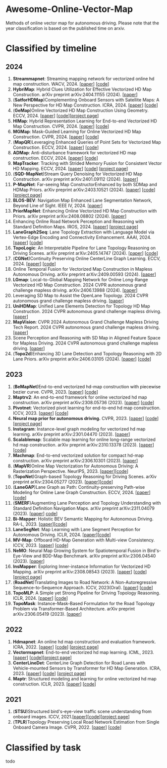# Awesome-Online-Vector-Map
Methods of online vector map for autonomous driving. Please note that the year classification is based on the published time on arxiv.
# Classified by timeline
## 2024
1. **Streammapnet**: Streaming mapping network for vectorized online hd map construction. WACV, 2024. [[paper](https://arxiv.org/pdf/2308.12570)] [[code](https://github.com/yuantianyuan01/StreamMapNet)]
2. **HybriMap**: Hybrid Clues Utilization for Effective Vectorized HD Map Construction. arXiv preprint arXiv:2404.11155 (2024). [[paper](https://arxiv.org/pdf/2404.11155)]
3. (**SatforHDMap**)Complementing Onboard Sensors with Satellite Maps: A New Perspective for HD Map Construction. ICRA, 2024. [[paper](https://arxiv.org/pdf/2308.15427)] [[code](https://github.com/xjtu-cs-gao/SatforHDMap)]
4. (**GeMap**)Online Vectorized HD Map Construction Using Geometry. ECCV, 2024. [[paper](https://arxiv.org/pdf/2312.03341)] [[code](https://github.com/cnzzx/GeMap)][[project page](https://invictus717.github.io/GeMap/)]
5. **HIMap**: HybrId Representation Learning for End-to-end Vectorized HD Map Construction. CVPR, 2024. [[paper](https://arxiv.org/pdf/2403.08639)] [[code](https://github.com/BritaryZhou/HIMap)]
6. **MGMap**: Mask-Guided Learning for Online Vectorized HD Map Construction. CVPR, 2024. [[paper](https://arxiv.org/pdf/2404.00876)] [[code](https://github.com/xiaolul2/MGMap)]
7. (**MapQR**)Leveraging Enhanced Queries of Point Sets for Vectorized Map Construction. ECCV, 2024. [[paper](https://arxiv.org/pdf/2402.17430)] [[code](https://github.com/HXMap/MapQR)]
8. **ADMap**: Anti-disturbance framework for vectorized HD map construction. ECCV, 2024. [[paper](https://arxiv.org/pdf/2401.13172)] [[code](https://github.com/hht1996ok/ADMap)]
9. **MapTracker**: Tracking with Strided Memory Fusion for Consistent Vector HD Mapping. ECCV, 2024. [[paper](https://arxiv.org/pdf/2403.15951)] [[code](https://github.com/woodfrog/maptracker)] [[project page](https://map-tracker.github.io/)]
10. (**SQD-MapNet**)Stream Query Denoising for Vectorized HD Map Construction. arXiv preprint arXiv:2401.09112 (2024). [[paper](https://arxiv.org/pdf/2401.09112)]
11. **P-MapNet**: Far-seeing Map ConstructorEnhanced by both SDMap and HDMap Priors. arXiv preprint arXiv:2403.10521 (2024). [[paper](https://arxiv.org/pdf/2403.10521)] [[code](https://github.com/jike5/P-MapNet)] [[project page](https://jike5.github.io/P-MapNet/)]
12. **BLOS-BEV**: Navigation Map Enhanced Lane Segmentation Network, Beyond Line of Sight. IEEE IV, 2024. [[paper](https://arxiv.org/abs/2407.08526)]
14. **PriorMapNet**: Enhancing Online Vectorized HD Map Construction with Priors. arXiv preprint arXiv:2408.08802 (2024). [[paper](https://www.arxiv.org/pdf/2408.08802)]
15. Enhancing Online Road Network Perception and Reasoning with Standard Definition Maps. IROS, 2024. [[paper](https://www.arxiv.org/pdf/2408.01471)] [[project page](https://henryzhangzhy.github.io/sdhdmap/)]
16. **LaneGraph2Seq**: Lane Topology Extraction with Language Model via Vertex-Edge Encoding and Connectivity Enhancement. AAAI, 2024. [[paper](https://arxiv.org/pdf/2401.17609)] [[code](https://github.com/fudan-zvg/RoadNet)]
17. **TopoLogic**: An Interpretable Pipeline for Lane Topology Reasoning on Driving Scenes. arXiv preprint arXiv:2405.14747 (2024). [[paper](https://arxiv.org/pdf/2405.14747)] [[code](https://github.com/Franpin/TopoLogic)]
18. (**CGNet**)Continuity Preserving Online CenterLine Graph Learning. ECCV, 2024. [[paper](https://arxiv.org/pdf/2407.11337)] [[code](https://github.com/XiaoMi/CGNet)]
20. Online Temporal Fusion for Vectorized Map Construction in Mapless Autonomous Driving. arXiv preprint arXiv:2409.00593 (2024). [[paper](https://arxiv.org/pdf/2409.00593)]
21. **LGmap**: Local-to-Global Mapping Network for Online Long-Range Vectorized HD Map Construction. 2024 CVPR autonomous grand challenge mapless driving. arXiv:2406.13988 (2024). [[paper](https://arxiv.org/pdf/2406.13988)]
22. Leveraging SD Map to Assist the OpenLane Topology. 2024 CVPR autonomous grand challenge mapless driving. [[paper](https://opendrivelab.github.io/Challenge%202024/mapless_XIAOMIEV.pdf)]
23. **UniHDMap**: Unified Lane Elements Detection for Topology HD Map Construction. 2024 CVPR autonomous grand challenge mapless driving. [[paper](https://opendrivelab.github.io/Challenge%202024/mapless_CrazyFriday.pdf)]
24. **MapVision**: CVPR 2024 Autonomous Grand Challenge Mapless Driving Tech Report. 2024 CVPR autonomous grand challenge mapless driving. [[paper](https://opendrivelab.github.io/Challenge%202024/mapless_mapvision.pdf)]
25. Scene Perception and Reasoning with SD Map in Aligned Feature Space for Mapless Driving. 2024 CVPR autonomous grand challenge mapless driving. [[paper](https://opendrivelab.github.io/Challenge%202024/mapless_BoschXCASW.pdf)]
26. (**Topo2d**)Enhancing 3D Lane Detection and Topology Reasoning with 2D Lane Priors. arXiv preprint arXiv:2406.03105 (2024). [[paper](https://arxiv.org/pdf/2406.03105)] [[code](https://github.com/homothetic/Topo2D)]
## 2023
1. (**BeMapNet**)End-to-end vectorized hd-map construction with piecewise bezier curve. CVPR, 2023. [[paper](https://arxiv.org/abs/2306.09700)] [[code](https://github.com/er-muyue/BeMapNet)]
2. **Maptrv2**: An end-to-end framework for online vectorized hd map construction. arXiv preprint arXiv:2308.05736 (2023). [[paper](https://arxiv.org/pdf/2308.05736)] [[code](https://github.com/hustvl/MapTR/tree/maptrv2?tab=readme-ov-file)]
3. **Pivotnet**: Vectorized pivot learning for end-to-end hd map construction. ICCV, 2023. [[paper](https://arxiv.org/pdf/2308.16477)] [[code](https://github.com/wenjie710/PivotNet)]
4. **Neural map prior for autonomous driving.** CVPR, 2023. [[paper](https://arxiv.org/pdf/2304.08481)] [[code](https://github.com/Tsinghua-MARS-Lab/neural_map_prior)] [[project page](https://tsinghua-mars-lab.github.io/neural_map_prior/)]
5. **Instagram**: Instance-level graph modeling for vectorized hd map learning. arXiv preprint arXiv:2301.04470 (2023). [[paper](https://arxiv.org/pdf/2301.04470)]
6. **Scalablemap**: Scalable map learning for online long-range vectorized hd map construction. arXiv preprint arXiv:2310.13378 (2023). [[paper](https://arxiv.org/pdf/2310.13378)][[code](https://github.com/jingy1yu/ScalableMap)]
7. **Machmap**: End-to-end vectorized solution for compact hd-map construction. arXiv preprint arXiv:2306.10301 (2023). [[paper](https://arxiv.org/pdf/2306.10301)]
8. (**MapVR**)Online Map Vectorization for Autonomous Driving: A Rasterization Perspective. NeurIPS, 2023. [[paper](https://proceedings.neurips.cc/paper_files/paper/2023/file/654f61ecd998c9095d30d42c03b832aa-Paper-Conference.pdf)][[code](https://github.com/ZhangGongjie/MapVR)]
9. (**TopoNet**)Graph-based Topology Reasoning for Driving Scenes. arXiv preprint arXiv:2304.05277 (2023). [[paper](https://arxiv.org/pdf/2304.05277)][[code](https://github.com/OpenDriveLab/TopoNet)]
10. (**LaneGAP**)Lane Graph as Path: Continuity-preserving Path-wise Modeling for Online Lane Graph Construction. ECCV, 2024. [[paper](https://arxiv.org/pdf/2303.08815)][[code](https://github.com/hustvl/LaneGAP)]
11. (**SMERF**)Augmenting Lane Perception and Topology Understanding with Standard Definition Navigation Maps. arXiv preprint arXiv:2311.04079 (2023). [[paper](https://arxiv.org/pdf/2311.04079v1)] [code](https://github.com/NVlabs/SMERF)]
12. **Bi-Mapper**: Holistic BEV Semantic Mapping for Autonomous Driving. RA-L, 2023. [[paper](https://arxiv.org/pdf/2305.04205)][[code](https://github.com/lynn-yu/Bi-Mapper)]
13. **LaneSegNet**: Map Learning with Lane Segment Perception for Autonomous Driving. ICLR, 2024. [[paper](https://arxiv.org/pdf/2312.16108)][[code](https://github.com/OpenDriveLab/LaneSegNet)]
14. **MV-Map**: Offboard HD-Map Generation with Multi-view Consistency. ICCV, 2023. [[paper](https://arxiv.org/pdf/2305.08851)] [[code](https://github.com/ZiYang-xie/MV-Map)]
15. **NeMO**: Neural Map Growing System for Spatiotemporal Fusion in Bird's-Eye-View and BDD-Map Benchmark. arXiv preprint arXiv:2306.04540 (2023). [[paper](https://arxiv.org/pdf/2306.04540)]
16. **InsMapper**: Exploring Inner-instance Information for Vectorized HD Mapping. arXiv preprint arXiv:2308.08543 (2023). [[paper](https://arxiv.org/pdf/2308.08543)] [[code](https://github.com/TonyXuQAQ/InsMapper)] [[project page](https://tonyxuqaq.github.io/InsMapper/)]
17. (**RoadNet**)Translating Images to Road Network: A Non-Autoregressive Sequence-to-Sequence Approach. ICCV, 2023(Oral). [[paper](https://arxiv.org/pdf/2402.08207)] [[code](https://github.com/fudan-zvg/RoadNet)]
18. **TopoMLP**: A Simple yet Strong Pipeline for Driving Topology Reasoning. ICLR, 2024. [[paper](https://arxiv.org/pdf/2310.06753)] [[code](https://github.com/wudongming97/TopoMLP)]
19. **TopoMask**: Instance-Mask-Based Formulation for the Road Topology Problem via Transformer-Based Architecture. arXiv preprint arXiv:2306.05419 (2023). [[paper](https://arxiv.org/pdf/2306.05419)]
## 2022
1. **Hdmapnet**: An online hd map construction and evaluation framework. ICRA, 2022. [[paper](https://arxiv.org/pdf/2107.06307)] [[code](https://github.com/Tsinghua-MARS-Lab/HDMapNet)] [[project page](https://tsinghua-mars-lab.github.io/HDMapNet/)] 
2. **Vectormapnet**: End-to-end vectorized hd map learning. ICML, 2023. [[paper](https://arxiv.org/pdf/2206.08920)] [[code](https://github.com/Mrmoore98/VectorMapNet_code)][[project page](https://tsinghua-mars-lab.github.io/vectormapnet/)]
3. **CenterLineDet**: CenterLine Graph Detection for Road Lanes with Vehicle-mounted Sensors by Transformer for HD Map Generation. ICRA, 2023. [[paper](https://arxiv.org/pdf/2209.07734)] [[code](https://github.com/TonyXuQAQ/CenterLineDet)] [[project page](https://tonyxuqaq.github.io/projects/CenterLineDet/)]
4. **Maptr**: Structured modeling and learning for online vectorized hd map construction. ICLR, 2023. [[paper](https://arxiv.org/abs/2208.14437)] [[code](https://github.com/hustvl/MapTR?tab=readme-ov-file)]

## 2021
1. (**STSU**)Structured bird's-eye-view traffic scene understanding from onboard images. ICCV, 2021.[[paper](https://arxiv.org/pdf/2110.01997)][[code](https://github.com/ybarancan/STSU)][[project page](https://patrick-llgc.github.io/Learning-Deep-Learning/paper_notes/stsu.html)]
2. (**TPLR**)Topology Preserving Local Road Network Estimation from Single Onboard Camera Image. CVPR, 2022. [[paper](https://arxiv.org/pdf/2112.10155)] [[code](https://github.com/ybarancan/TopologicalLaneGraph)]

# Classified by task
todo
